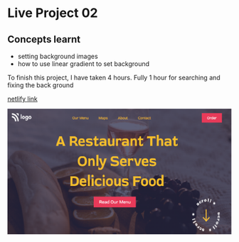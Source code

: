 # Live Project 02

## Concepts learnt 
- setting background images
- how to use linear gradient to set background

To finish this project, I have taken 4 hours. 
Fully 1 hour for searching and fixing the back ground

[netlify link](https://food-service-landingpage.netlify.app/)

![screen shot](./assets/pro-2.png)